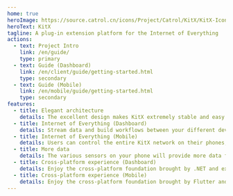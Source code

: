 ```yaml
---
home: true
heroImage: https://source.catrol.cn/icons/Project/Catrol/KitX/KitX-Icon-1024x-margin-2x.png
heroText: KitX
tagline: A plug-in extension platform for the Internet of Everything
actions:
  - text: Project Intro
    link: /en/guide/
    type: primary
  - text: Guide (Dashboard)
    link: /en/client/guide/getting-started.html
    type: secondary
  - text: Guide (Mobile)
    link: /en/mobile/guide/getting-started.html
    type: secondary
features:
  - title: Elegant architecture
    details: The excellent design makes KitX extremely stable and easy to expand.
  - title: Internet of Everything (Dashboard)
    details: Stream data and build workflows between your different devices, just like on one device.
  - title: Internet of Everything (Mobile)
    details: Users can control the entire KitX network on their phones, and manage their workflows, such as controlling their computers remotely and executing automation tasks.
  - title: More data
    details: The various sensors on your phone will provide more data for your workflows.
  - title: Cross-platform experience (Dashboard)
    details: Enjoy the cross-platform foundation brought by .NET and experience the excellent cross-platform UI framework Avalonia.
  - title: Cross-platform experience (Mobile)
    details: Enjoy the cross-platform foundation brought by Flutter and experience the excellent cross-platform UI framework Material Design.
---
```


